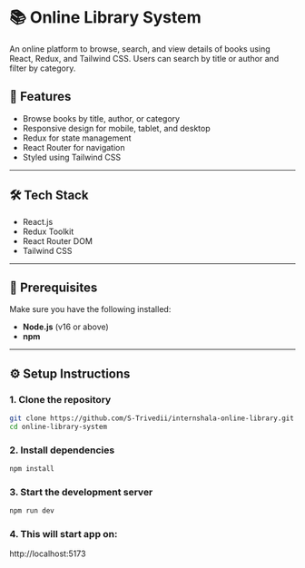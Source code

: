 # 📚 Online Library System

An online platform to browse, search, and view details of books using React, Redux, and Tailwind CSS. Users can search by title or author and filter by category.

## 🚀 Features

- Browse books by title, author, or category
- Responsive design for mobile, tablet, and desktop
- Redux for state management
- React Router for navigation
- Styled using Tailwind CSS

---

## 🛠️ Tech Stack

- React.js
- Redux Toolkit
- React Router DOM
- Tailwind CSS

---

## 🧪 Prerequisites

Make sure you have the following installed:

- **Node.js** (v16 or above)
- **npm**

---

## ⚙️ Setup Instructions

### 1. Clone the repository

```bash
git clone https://github.com/S-Trivedii/internshala-online-library.git
cd online-library-system
```

### 2. Install dependencies

```bash
npm install
```

### 3. Start the development server

```bash
npm run dev
```

### 4. This will start app on:

http://localhost:5173
